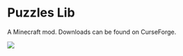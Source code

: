 # Puzzles Lib

A Minecraft mod. Downloads can be found on CurseForge.

![](https://i.imgur.com/4htIK3r.png)